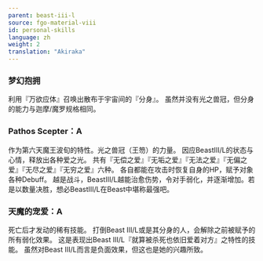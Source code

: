 ```yaml
---
parent: beast-iii-l
source: fgo-material-viii
id: personal-skills
language: zh
weight: 2
translation: "Akiraka"
---
```


### 梦幻抱拥

利用『万欲应体』召唤出散布于宇宙间的『分身』。
虽然并没有光之兽冠，但分身的能力与迦摩/魔罗规格相同。

### Pathos Scepter：A

作为第六天魔王波旬的特性。光之兽冠（王笏）的力量。
因应BeastIII/L的状态与心情，释放出各种爱之光。
共有『无偿之爱』『无垢之爱』『无法之爱』『无偏之爱』『无尽之爱』『无穷之爱』六种。
各自都能在攻击时恢复自身的HP，赋予对象各种Debuff。
越是战斗，BeastIII/L越能治愈伤势，令对手弱化，并逐渐增加。若是以数量决胜，想必BeastIII/L在Beast中堪称最强吧。

### 天魔的宠爱：A

死亡后才发动的稀有技能。
打倒Beast III/L或是其分身的人，会解除之前被赋予的所有弱化效果。
这是表现出Beast III/L『就算被杀死也依旧爱着对方』之特性的技能。
虽然对Beast III/L而言是负面效果，但这也是她的兴趣所致。
